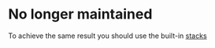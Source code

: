 # No longer maintained

To achieve the same result you should use the built-in [stacks](https://laravel.com/docs/5.5/blade#stacks)
